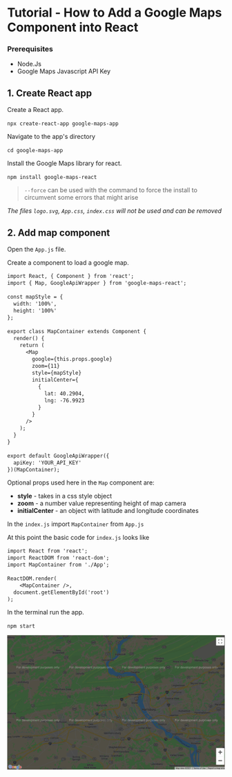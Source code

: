 # Tutorial - How to Add a Google Maps Component into React

### Prerequisites
- Node.Js
- Google Maps Javascript API Key

## 1. Create React app

Create a React app.

`npx create-react-app google-maps-app`

Navigate to the app's directory

`cd google-maps-app`

Install the Google Maps library for react.

`npm install google-maps-react`

>`--force` can be used with the command to force the install to circumvent some errors that might arise

*The files `logo.svg`, `App.css`, `index.css` will not be used and can be removed*

## 2. Add map component

Open the `App.js` file.

Create a component to load a google map.

```
import React, { Component } from 'react';
import { Map, GoogleApiWrapper } from 'google-maps-react';

const mapStyle = {
  width: '100%',
  height: '100%'
};

export class MapContainer extends Component {
  render() {
    return (
      <Map
        google={this.props.google}
        zoom={11}
        style={mapStyle}
        initialCenter={
          {
            lat: 40.2904,
            lng: -76.9923
          }
        }
      />
    );
  }
}

export default GoogleApiWrapper({
  apiKey: 'YOUR_API_KEY'
})(MapContainer);
```


Optional props used here in the `Map` component are:
- **style** - takes in a css style object
- **zoom** - a number value representing height of map camera
- **initialCenter** - an object with latitude and longitude coordinates

In the `index.js` import `MapContainer` from `App.js`

At this point the basic code for `index.js` looks like

```
import React from 'react';
import ReactDOM from 'react-dom';
import MapContainer from './App';

ReactDOM.render(
    <MapContainer />,
  document.getElementById('root')
);
```

In the terminal run the app. 

`npm start`

![Part 1 Screenshot](https://github.com/Sleighs/google-maps-react-tutorial/blob/master/google-maps-app/public/maps%20tutorial%20pic%201.png)
